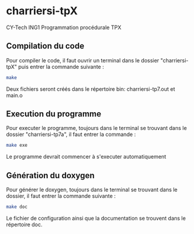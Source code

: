 # charriersi-tpX
CY-Tech ING1 Programmation procédurale TPX

## Compilation du code

Pour compiler le code, il faut ouvrir un terminal dans le dossier "charriersi-tpX" puis entrer la commande suivante :

```bash
make
```

Deux fichiers seront créés dans le répertoire bin: charriersi-tp7.out et main.o

## Execution du programme

Pour executer le programme, toujours dans le terminal se trouvant dans le dossier "charriersi-tp7a", il faut entrer la commande :

```bash
make exe
```
Le programme devrait commencer à s'executer automatiquement

## Génération du doxygen

Pour générer le doxygen, toujours dans le terminal se trouvant dans le dossier, il faut entrer la commande suivante :

```bash
make doc
```
Le fichier de configuration ainsi que la documentation se trouvent dans le répertoire doc.

